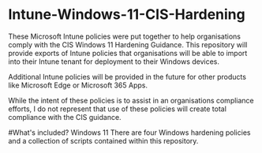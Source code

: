 # Intune-Windows-11-CIS-Hardening

These Microsoft Intune policies were put together to help organisations comply with the CIS Windows 11 Hardening Guidance.
This repository will provide exports of Intune policies that organisations will be able to import into their Intune tenant for deployment to their Windows devices.

Additional Intune policies will be provided in the future for other products like Microsoft Edge or Microsoft 365 Apps.

While the intent of these policies is to assist in an organisations compliance efforts, I do not represent that use of these policies will create total compliance with the CIS guidance.

#What's included?
Windows 11
There are four Windows hardening policies and a collection of scripts contained within this repository.

